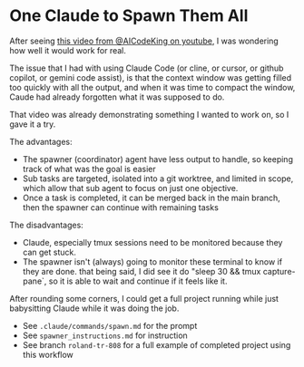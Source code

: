 # One Claude to Spawn Them All

After seeing [this video from @AICodeKing on youtube](https://www.youtube.com/watch?v=bWKHPelgNgs), I was wondering how well it would work for real.

The issue that I had with using Claude Code (or cline, or cursor, or github copilot, or gemini code assist), is that the context window was getting filled too quickly with all the output, and when it was time to compact the window, Caude had already forgotten what it was supposed to do.

That video was already demonstrating something I wanted to work on, so I gave it a try.

The advantages:
* The spawner (coordinator) agent have less output to handle, so keeping track of what was the goal is easier
* Sub tasks are targeted, isolated into a git worktree, and limited in scope, which allow that sub agent to focus on just one objective.
* Once a task is completed, it can be merged back in the main branch, then the spawner can continue with remaining tasks

The disadvantages:
* Claude, especially tmux sessions need to be monitored because they can get stuck.
* The spawner isn't (always) going to monitor these terminal to know if they are done. that being said, I did see it do "sleep 30 && tmux capture-pane`, so it is able to wait and continue if it feels like it.

After rounding some corners, I could get a full project running while just babysitting Claude while it was doing the job.

* See `.claude/commands/spawn.md` for the prompt
* See `spawner_instructions.md` for instruction
* See branch `roland-tr-808` for a full example of completed project using this workflow


